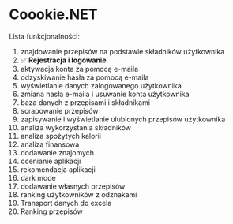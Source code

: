 ﻿# Coookie.NET
Lista funkcjonalności:
1. znajdowanie przepisów na podstawie składników
użytkownika
2. ✅ **Rejestracja i logowanie**
3. aktywacja konta za pomocą e-maila
4. odzyskiwanie hasła za pomocą e-maila
5. wyświetlanie danych zalogowanego użytkownika
6. zmiana hasła e-maila i usuwanie konta użytkownika
7. baza danych z przepisami i składnikami
8. scrapowanie przepisów
9. zapisywanie i wyświetlanie ulubionych przepisów
użytkownika
10. analiza wykorzystania składników
11. analiza spożytych kalorii
12. analiza finansowa
13. dodawanie znajomych
14. ocenianie aplikacji
15. rekomendacja aplikacji
16. dark mode
17. dodawanie własnych przepisów
18. ranking użytkowników z odznakami
19. Transport danych do excela
20. Ranking przepisów
